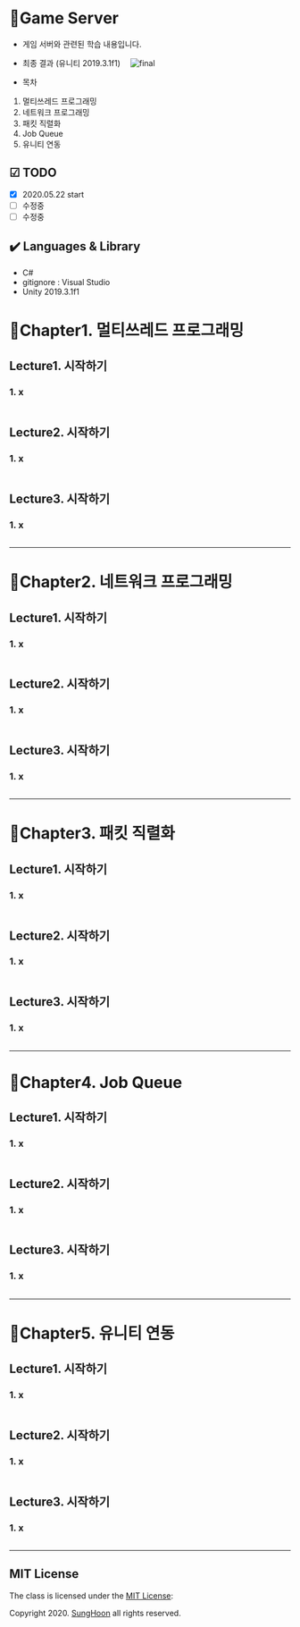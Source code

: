 # 🚀Game Server
- 게임 서버와 관련된 학습 내용입니다. 

- 최종 결과 (유니티 2019.3.1f1)　
![final](Images/final.gif)

- 목차
1. 멀티쓰레드 프로그래밍
2. 네트워크 프로그래밍
3. 패킷 직렬화
4. Job Queue
5. 유니티 연동

## ☑ TODO
- [x] 2020.05.22 start
- [ ] 수정중
- [ ] 수정중

## :heavy_check_mark: Languages & Library
- C#
- gitignore : Visual Studio
- Unity 2019.3.1f1

# 🎨Chapter1. 멀티쓰레드 프로그래밍
## Lecture1. 시작하기
### 1. x
![]()

## Lecture2. 시작하기
### 1. x
![]()

## Lecture3. 시작하기
### 1. x
![]()

---
# 🎨Chapter2. 네트워크 프로그래밍
## Lecture1. 시작하기
### 1. x
![]()

## Lecture2. 시작하기
### 1. x
![]()

## Lecture3. 시작하기
### 1. x
![]()

---
# 🎨Chapter3. 패킷 직렬화
## Lecture1. 시작하기
### 1. x
![]()

## Lecture2. 시작하기
### 1. x
![]()

## Lecture3. 시작하기
### 1. x
![]()

---
# 🎨Chapter4. Job Queue
## Lecture1. 시작하기
### 1. x
![]()

## Lecture2. 시작하기
### 1. x
![]()

## Lecture3. 시작하기
### 1. x
![]()

---
# 🎨Chapter5. 유니티 연동
## Lecture1. 시작하기
### 1. x
![]()

## Lecture2. 시작하기
### 1. x
![]()

## Lecture3. 시작하기
### 1. x
![]()

---





## MIT License
The class is licensed under the [MIT License](http://opensource.org/licenses/MIT):

Copyright 2020. [SungHoon](https://github.com/610ksh) all rights reserved.
